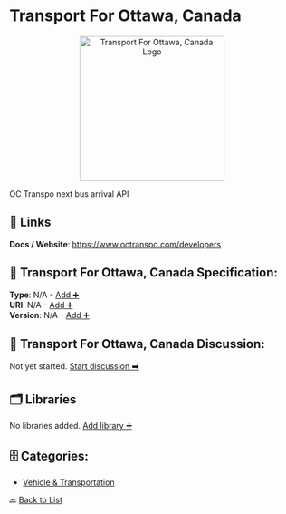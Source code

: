 # Transport For Ottawa, Canada
<p align="center">
    <img width="256" src="https://raw.githubusercontent.com/apis-list/apis-list/main/apis/transport-for-ottawa-canada/logo_256x256.png" alt="Transport For Ottawa, Canada Logo"/>
</p>
OC Transpo next bus arrival API

##  🔗 Links
**Docs / Website**: https://www.octranspo.com/developers

## 🧬 Transport For Ottawa, Canada Specification:
**Type**: N/A - [Add ➕](https://github.com/apis-list/apis-list/edit/main/apis.yaml#L19766)  
**URI**: N/A - [Add ➕](https://github.com/apis-list/apis-list/edit/main/apis.yaml#L19766)  
**Version**: N/A - [Add ➕](https://github.com/apis-list/apis-list/edit/main/apis.yaml#L19766)

## 💬 Transport For Ottawa, Canada Discussion:
Not yet started. [Start discussion ➡️](https://github.com/apis-list/apis-list/discussions/new)

## 🗂️ Libraries

No libraries added. [Add library ➕](https://github.com/apis-list/apis-list/edit/main/apis.yaml#L19766)    


## 🗄️ Categories:
- [Vehicle & Transportation](https://github.com/apis-list/apis-list#vehicle--transportation-)

🔙  [Back to List](https://github.com/apis-list/apis-list)
